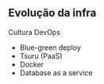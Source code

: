 ## Evolução da infra

Cultura DevOps

- Blue-green deploy
- Tsuru (PaaS)
- Docker
- Database as a service

